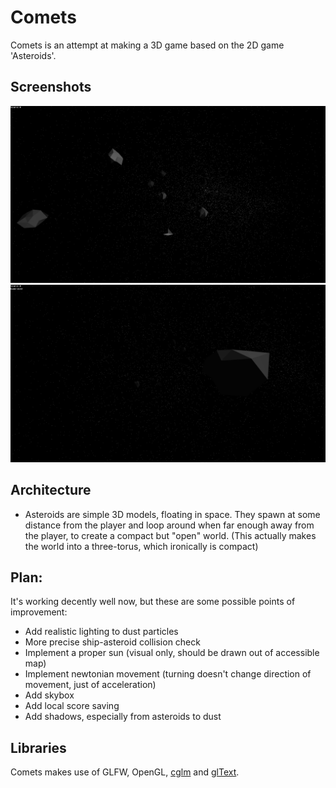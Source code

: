 # Comets
Comets is an attempt at making a 3D game based on the 2D game 'Asteroids'.

## Screenshots
![screen1](readme_assets/screen1.png)
![screen2](readme_assets/screen2.png)

## Architecture
- Asteroids are simple 3D models, floating in space. They spawn at some distance from the player and loop around when far enough away from the player, to create a compact but "open" world. (This actually makes the world into a three-torus, which ironically is compact)

## Plan:
It's working decently well now, but these are some possible points of improvement:
- Add realistic lighting to dust particles
- More precise ship-asteroid collision check
- Implement a proper sun (visual only, should be drawn out of accessible map)
- Implement newtonian movement (turning doesn't change direction of movement, just of acceleration)
- Add skybox
- Add local score saving
- Add shadows, especially from asteroids to dust

## Libraries

Comets makes use of GLFW, OpenGL, [cglm](https://github.com/recp/cglm) and [glText](https://github.com/vallentin/glText).
